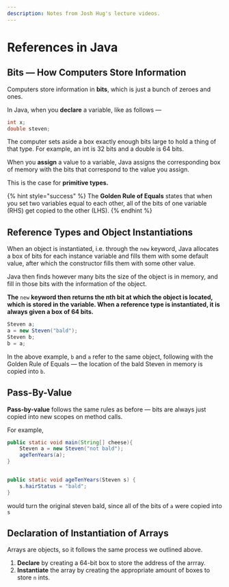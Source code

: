 ```yaml
---
description: Notes from Josh Hug's lecture videos.
---
```


# References in Java

## Bits — How Computers Store Information

Computers store information in **bits**, which is just a bunch of zeroes and ones. 

In Java, when you **declare** a variable, like as follows —

```java
int x;
double steven;
```

The computer sets aside a box exactly enough bits large to hold a thing of that type. For example, an int is 32 bits and a double is 64 bits. 

When you **assign** a value to a variable, Java assigns the corresponding box of memory with the bits that correspond to the value you assign.

This is the case for **primitive types.**

{% hint style="success" %}
The **Golden Rule of Equals** states that when you set two variables equal to each other, all of the bits of one variable \(RHS\) get copied to the other \(LHS\).
{% endhint %}

## Reference Types and Object Instantiations

When an object is instantiated, i.e. through the `new` keyword, Java allocates a box of bits for each instance variable and fills them with some default value, after which the constructor fills them with some other value.

Java then finds however many bits the size of the object is in memory, and fill in those bits with the information of the object.

**The** `new` **keyword then returns the nth bit at which the object is located, which is stored in the variable. When a reference type is instantiated, it is always given a box of 64 bits.** 

```java
Steven a;
a = new Steven("bald");
Steven b;
b = a;
```

In the above example, `b` and `a` refer to the same object, following with the Golden Rule of Equals — the location of the bald Steven in memory is copied into `b`.

## Pass-By-Value

**Pass-by-value** follows the same rules as before — bits are always just copied into new scopes on method calls. 

For example,

```java
public static void main(String[] cheese){
    Steven a = new Steven("not bald");
    ageTenYears(a);
}


public static void ageTenYears(Steven s) {
    s.hairStatus = "bald";
}

```

would turn the original steven bald, since all of the bits of `a` were copied into `s`

## Declaration of Instantiation of Arrays

Arrays are objects, so it follows the same process we outlined above.

1. **Declare** by creating a 64-bit box to store the address of the arrray.
2. **Instantiate** the array by creating the appropriate amount of boxes to store `n` ints.

